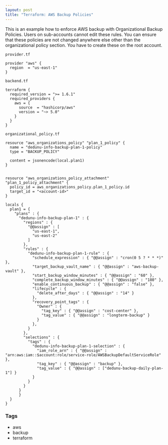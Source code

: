 ```yaml
---
layout: post
title: "Terraform: AWS Backup Policies"
---
```


This is an example how to enforce AWS backup with Organizational Backup Policies. Users on sub-accounts cannot edit these rules. You can ensure that these policies are not changed anywhere else other than the organizational policy section. You have to create these on the root account.

`provider.tf`

```hcl
﻿﻿provider "aws" {
  region  = "us-east-1"
}
```

`backend.tf`
```hcl
terraform {
  required_version = ">= 1.6.1"
  required_providers {
    aws = {
      source  = "hashicorp/aws"
      version = "~> 5.0"
    }
  }
}
```

`organizational_policy.tf`
```hcl
resource "aws_organizations_policy" "plan_1_policy" {
  name = "dedunu-info-backup-plan-1-policy"
  type = "BACKUP_POLICY"

  content = jsonencode(local.plan1)
}


resource "aws_organizations_policy_attachment" "plan_1_policy_attachment" {
  policy_id = aws_organizations_policy.plan_1_policy.id
  target_id = "<account-id>"
}

locals {
  plan1 = {
    "plans" : {
      "dedunu-info-backup-plan-1" : {
        "regions" : {
          "@@assign" : [
            "us-east-1",
            "us-east-2"
          ]
        },
        "rules" : {
          "dedunu-info-backup-plan-1-rule" : {
            "schedule_expression" : { "@@assign" : "cron(0 5 ? * * *)" },
            "target_backup_vault_name" : { "@@assign" : "aws-backup-vault" },
            "start_backup_window_minutes" : { "@@assign" : "60" },
            "complete_backup_window_minutes" : { "@@assign" : "180" },
            "enable_continuous_backup" : { "@@assign" : "false" },
            "lifecycle" : {
              "delete_after_days" : { "@@assign" : "14" }
            },
            "recovery_point_tags" : {
              "Owner" : {
                "tag_key" : { "@@assign" : "cost-center" },
                "tag_value" : { "@@assign" : "longterm-backup" }
              }
            },
          }
        },
        "selections" : {
          "tags" : {
            "dedunu-info-backup-plan-1-selection" : {
              "iam_role_arn" : { "@@assign" : "arn:aws:iam::$account:role/service-role/AWSBackupDefaultServiceRole" },
              "tag_key" : { "@@assign" : "backup" },
              "tag_value" : { "@@assign" : ["dedunu-backup-daily-plan-1"] }
            }
          }
        }
      }
      }
  }
}
```

### Tags

- aws
- backup
- terraform
